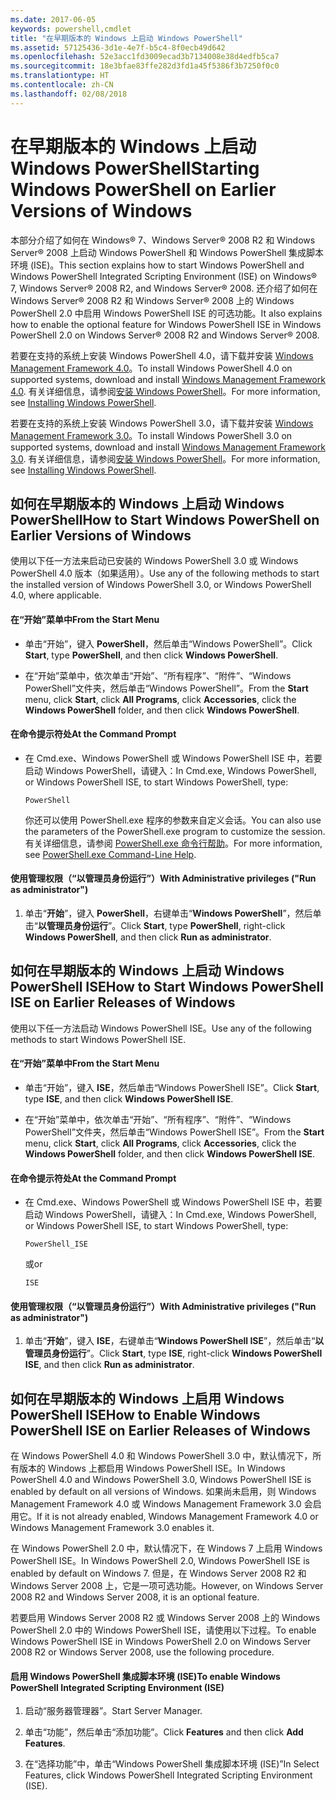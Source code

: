 ```yaml
---
ms.date: 2017-06-05
keywords: powershell,cmdlet
title: "在早期版本的 Windows 上启动 Windows PowerShell"
ms.assetid: 57125436-3d1e-4e7f-b5c4-8f0ecb49d642
ms.openlocfilehash: 52e3acc1fd3009ecad3b7134008e38d4edfb5ca7
ms.sourcegitcommit: 18e3bfae83ffe282d3fd1a45f5386f3b7250f0c0
ms.translationtype: HT
ms.contentlocale: zh-CN
ms.lasthandoff: 02/08/2018
---
```

# <a name="starting-windows-powershell-on-earlier-versions-of-windows"></a><span data-ttu-id="2b97f-103">在早期版本的 Windows 上启动 Windows PowerShell</span><span class="sxs-lookup"><span data-stu-id="2b97f-103">Starting Windows PowerShell on Earlier Versions of Windows</span></span>
<span data-ttu-id="2b97f-104">本部分介绍了如何在 Windows® 7、Windows Server® 2008 R2 和 Windows Server® 2008 上启动 Windows PowerShell 和 Windows PowerShell 集成脚本环境 (ISE)。</span><span class="sxs-lookup"><span data-stu-id="2b97f-104">This section explains how to start Windows PowerShell and Windows PowerShell Integrated Scripting Environment (ISE) on Windows® 7, Windows Server® 2008 R2, and Windows Server® 2008.</span></span> <span data-ttu-id="2b97f-105">还介绍了如何在 Windows Server® 2008 R2 和 Windows Server® 2008 上的 Windows PowerShell 2.0 中启用 Windows PowerShell ISE 的可选功能。</span><span class="sxs-lookup"><span data-stu-id="2b97f-105">It also explains how to enable the optional feature for Windows PowerShell ISE in Windows PowerShell 2.0 on Windows Server® 2008 R2 and Windows Server® 2008.</span></span>

<span data-ttu-id="2b97f-106">若要在支持的系统上安装 Windows PowerShell 4.0，请下载并安装 [Windows Management Framework 4.0](http://go.microsoft.com/fwlink/?LinkID=293881)。</span><span class="sxs-lookup"><span data-stu-id="2b97f-106">To install Windows PowerShell 4.0 on supported systems, download and install [Windows Management Framework 4.0](http://go.microsoft.com/fwlink/?LinkID=293881).</span></span> <span data-ttu-id="2b97f-107">有关详细信息，请参阅[安装 Windows PowerShell](Installing-Windows-PowerShell.md)。</span><span class="sxs-lookup"><span data-stu-id="2b97f-107">For more information, see [Installing Windows PowerShell](Installing-Windows-PowerShell.md).</span></span>

<span data-ttu-id="2b97f-108">若要在支持的系统上安装 Windows PowerShell 3.0，请下载并安装 [Windows Management Framework 3.0](http://go.microsoft.com/fwlink/?LinkID=240290)。</span><span class="sxs-lookup"><span data-stu-id="2b97f-108">To install Windows PowerShell 3.0 on supported systems, download and install [Windows Management Framework 3.0](http://go.microsoft.com/fwlink/?LinkID=240290).</span></span> <span data-ttu-id="2b97f-109">有关详细信息，请参阅[安装 Windows PowerShell](Installing-Windows-PowerShell.md)。</span><span class="sxs-lookup"><span data-stu-id="2b97f-109">For more information, see [Installing Windows PowerShell](Installing-Windows-PowerShell.md).</span></span>

## <a name="how-to-start-windows-powershell-on-earlier-versions-of-windows"></a><span data-ttu-id="2b97f-110">如何在早期版本的 Windows 上启动 Windows PowerShell</span><span class="sxs-lookup"><span data-stu-id="2b97f-110">How to Start Windows PowerShell on Earlier Versions of Windows</span></span>
<span data-ttu-id="2b97f-111">使用以下任一方法来启动已安装的 Windows PowerShell 3.0 或 Windows PowerShell 4.0 版本（如果适用）。</span><span class="sxs-lookup"><span data-stu-id="2b97f-111">Use any of the following methods to start the installed version of Windows PowerShell 3.0, or Windows PowerShell 4.0, where applicable.</span></span>

#### <a name="from-the-start-menu"></a><span data-ttu-id="2b97f-112">在“开始”菜单中</span><span class="sxs-lookup"><span data-stu-id="2b97f-112">From the Start Menu</span></span>

- <span data-ttu-id="2b97f-113">单击“开始”，键入 **PowerShell**，然后单击“Windows PowerShell”。</span><span class="sxs-lookup"><span data-stu-id="2b97f-113">Click **Start**, type **PowerShell**, and then click **Windows PowerShell**.</span></span>

- <span data-ttu-id="2b97f-114">在“开始”菜单中，依次单击“开始”、“所有程序”、“附件”、“Windows PowerShell”文件夹，然后单击“Windows PowerShell”。</span><span class="sxs-lookup"><span data-stu-id="2b97f-114">From the **Start** menu, click **Start**, click **All Programs**, click **Accessories**, click the **Windows PowerShell** folder, and then click **Windows PowerShell**.</span></span>

#### <a name="at-the-command-prompt"></a><span data-ttu-id="2b97f-115">在命令提示符处</span><span class="sxs-lookup"><span data-stu-id="2b97f-115">At the Command Prompt</span></span>

- <span data-ttu-id="2b97f-116">在 Cmd.exe、Windows PowerShell 或 Windows PowerShell ISE 中，若要启动 Windows PowerShell，请键入：</span><span class="sxs-lookup"><span data-stu-id="2b97f-116">In Cmd.exe, Windows PowerShell, or Windows PowerShell ISE, to start Windows PowerShell, type:</span></span>

    ```
    PowerShell
    ```

    <span data-ttu-id="2b97f-117">你还可以使用 PowerShell.exe 程序的参数来自定义会话。</span><span class="sxs-lookup"><span data-stu-id="2b97f-117">You can also use the parameters of the PowerShell.exe program to customize the session.</span></span> <span data-ttu-id="2b97f-118">有关详细信息，请参阅 [PowerShell.exe 命令行帮助](../core-powershell/console/PowerShell.exe-Command-Line-Help.md)。</span><span class="sxs-lookup"><span data-stu-id="2b97f-118">For more information, see [PowerShell.exe Command-Line Help](../core-powershell/console/PowerShell.exe-Command-Line-Help.md).</span></span>

#### <a name="with-administrative-privileges-run-as-administrator"></a><span data-ttu-id="2b97f-119">使用管理权限（“以管理员身份运行”）</span><span class="sxs-lookup"><span data-stu-id="2b97f-119">With Administrative privileges ("Run as administrator")</span></span>

1. <span data-ttu-id="2b97f-120">单击“**开始**”，键入 **PowerShell**，右键单击“**Windows PowerShell**”，然后单击“**以管理员身份运行**”。</span><span class="sxs-lookup"><span data-stu-id="2b97f-120">Click **Start**, type **PowerShell**, right-click **Windows PowerShell**, and then click **Run as administrator**.</span></span>

## <a name="how-to-start-windows-powershell-ise-on-earlier-releases-of-windows"></a><span data-ttu-id="2b97f-121">如何在早期版本的 Windows 上启动 Windows PowerShell ISE</span><span class="sxs-lookup"><span data-stu-id="2b97f-121">How to Start Windows PowerShell ISE on Earlier Releases of Windows</span></span>
<span data-ttu-id="2b97f-122">使用以下任一方法启动 Windows PowerShell ISE。</span><span class="sxs-lookup"><span data-stu-id="2b97f-122">Use any of the following methods to start Windows PowerShell ISE.</span></span>

#### <a name="from-the-start-menu"></a><span data-ttu-id="2b97f-123">在“开始”菜单中</span><span class="sxs-lookup"><span data-stu-id="2b97f-123">From the Start Menu</span></span>

- <span data-ttu-id="2b97f-124">单击“开始”，键入 **ISE**，然后单击“Windows PowerShell ISE”。</span><span class="sxs-lookup"><span data-stu-id="2b97f-124">Click **Start**, type **ISE**, and then click **Windows PowerShell ISE**.</span></span>

- <span data-ttu-id="2b97f-125">在“开始”菜单中，依次单击“开始”、“所有程序”、“附件”、“Windows PowerShell”文件夹，然后单击“Windows PowerShell ISE”。</span><span class="sxs-lookup"><span data-stu-id="2b97f-125">From the **Start** menu, click **Start**, click **All Programs**, click **Accessories**, click the **Windows PowerShell** folder, and then click **Windows PowerShell ISE**.</span></span>

#### <a name="at-the-command-prompt"></a><span data-ttu-id="2b97f-126">在命令提示符处</span><span class="sxs-lookup"><span data-stu-id="2b97f-126">At the Command Prompt</span></span>

- <span data-ttu-id="2b97f-127">在 Cmd.exe、Windows PowerShell 或 Windows PowerShell ISE 中，若要启动 Windows PowerShell，请键入：</span><span class="sxs-lookup"><span data-stu-id="2b97f-127">In Cmd.exe, Windows PowerShell, or Windows PowerShell ISE, to start Windows PowerShell, type:</span></span>

    ```
    PowerShell_ISE
    ```

    <span data-ttu-id="2b97f-128">或</span><span class="sxs-lookup"><span data-stu-id="2b97f-128">or</span></span>

    ```
    ISE
    ```

#### <a name="with-administrative-privileges-run-as-administrator"></a><span data-ttu-id="2b97f-129">使用管理权限（“以管理员身份运行”）</span><span class="sxs-lookup"><span data-stu-id="2b97f-129">With Administrative privileges ("Run as administrator")</span></span>

1. <span data-ttu-id="2b97f-130">单击“**开始**”，键入 **ISE**，右键单击“**Windows PowerShell ISE**”，然后单击“**以管理员身份运行**”。</span><span class="sxs-lookup"><span data-stu-id="2b97f-130">Click **Start**, type **ISE**, right-click **Windows PowerShell ISE**, and then click **Run as administrator**.</span></span>

## <a name="how-to-enable-windows-powershell-ise-on-earlier-releases-of-windows"></a><span data-ttu-id="2b97f-131">如何在早期版本的 Windows 上启用 Windows PowerShell ISE</span><span class="sxs-lookup"><span data-stu-id="2b97f-131">How to Enable Windows PowerShell ISE on Earlier Releases of Windows</span></span>
<span data-ttu-id="2b97f-132">在 Windows PowerShell 4.0 和 Windows PowerShell 3.0 中，默认情况下，所有版本的 Windows 上都启用 Windows PowerShell ISE。</span><span class="sxs-lookup"><span data-stu-id="2b97f-132">In Windows PowerShell 4.0 and Windows PowerShell 3.0, Windows PowerShell ISE is enabled by default on all versions of Windows.</span></span> <span data-ttu-id="2b97f-133">如果尚未启用，则 Windows Management Framework 4.0 或 Windows Management Framework 3.0 会启用它。</span><span class="sxs-lookup"><span data-stu-id="2b97f-133">If it is not already enabled, Windows Management Framework 4.0 or Windows Management Framework 3.0 enables it.</span></span>

<span data-ttu-id="2b97f-134">在 Windows PowerShell 2.0 中，默认情况下，在 Windows 7 上启用 Windows PowerShell ISE。</span><span class="sxs-lookup"><span data-stu-id="2b97f-134">In Windows PowerShell 2.0, Windows PowerShell ISE is enabled by default on Windows 7.</span></span> <span data-ttu-id="2b97f-135">但是，在 Windows Server 2008 R2 和 Windows Server 2008 上，它是一项可选功能。</span><span class="sxs-lookup"><span data-stu-id="2b97f-135">However, on Windows Server 2008 R2 and Windows Server 2008, it is an optional feature.</span></span>

<span data-ttu-id="2b97f-136">若要启用 Windows Server 2008 R2 或 Windows Server 2008 上的 Windows PowerShell 2.0 中的 Windows PowerShell ISE，请使用以下过程。</span><span class="sxs-lookup"><span data-stu-id="2b97f-136">To enable Windows PowerShell ISE in Windows PowerShell 2.0 on Windows Server 2008 R2 or Windows Server 2008, use the following procedure.</span></span>

#### <a name="to-enable-windows-powershell-integrated-scripting-environment-ise"></a><span data-ttu-id="2b97f-137">启用 Windows PowerShell 集成脚本环境 (ISE)</span><span class="sxs-lookup"><span data-stu-id="2b97f-137">To enable Windows PowerShell Integrated Scripting Environment (ISE)</span></span>

1. <span data-ttu-id="2b97f-138">启动“服务器管理器”。</span><span class="sxs-lookup"><span data-stu-id="2b97f-138">Start Server Manager.</span></span>

2. <span data-ttu-id="2b97f-139">单击“功能”，然后单击“添加功能”。</span><span class="sxs-lookup"><span data-stu-id="2b97f-139">Click **Features** and then click **Add Features**.</span></span>

3. <span data-ttu-id="2b97f-140">在“选择功能”中，单击“Windows PowerShell 集成脚本环境 (ISE)”</span><span class="sxs-lookup"><span data-stu-id="2b97f-140">In Select Features, click Windows PowerShell Integrated Scripting Environment (ISE).</span></span>

